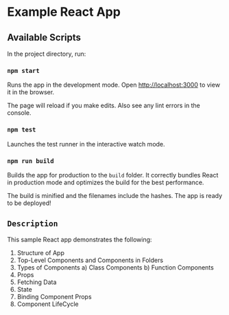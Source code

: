 # Example React App

## Available Scripts

In the project directory, run:

### `npm start`

Runs the app in the development mode.
Open [http://localhost:3000](http://localhost:3000) to view it in the browser.

The page will reload if you make edits.
Also see any lint errors in the console.

### `npm test`

Launches the test runner in the interactive watch mode.

### `npm run build`

Builds the app for production to the `build` folder.
It correctly bundles React in production mode and optimizes the build for the best performance.

The build is minified and the filenames include the hashes.
The app is ready to be deployed!

## `Description`

This sample React app demonstrates the following: 

1. Structure of App 
2. Top-Level Components and Components in Folders 
3. Types of Components 
   a) Class Components
   b) Function Components 
4. Props 
5. Fetching Data 
6. State 
7. Binding Component Props 
8. Component LifeCycle 
